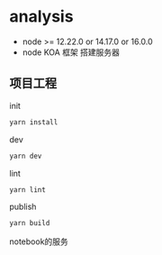 # analysis

- node >= 12.22.0 or 14.17.0 or 16.0.0
- node KOA 框架 搭建服务器

## 项目工程

init

```bash
yarn install
```

dev

```bash
yarn dev
```

lint

```bash
yarn lint
```
publish

```bash
yarn build
```

notebook的服务
